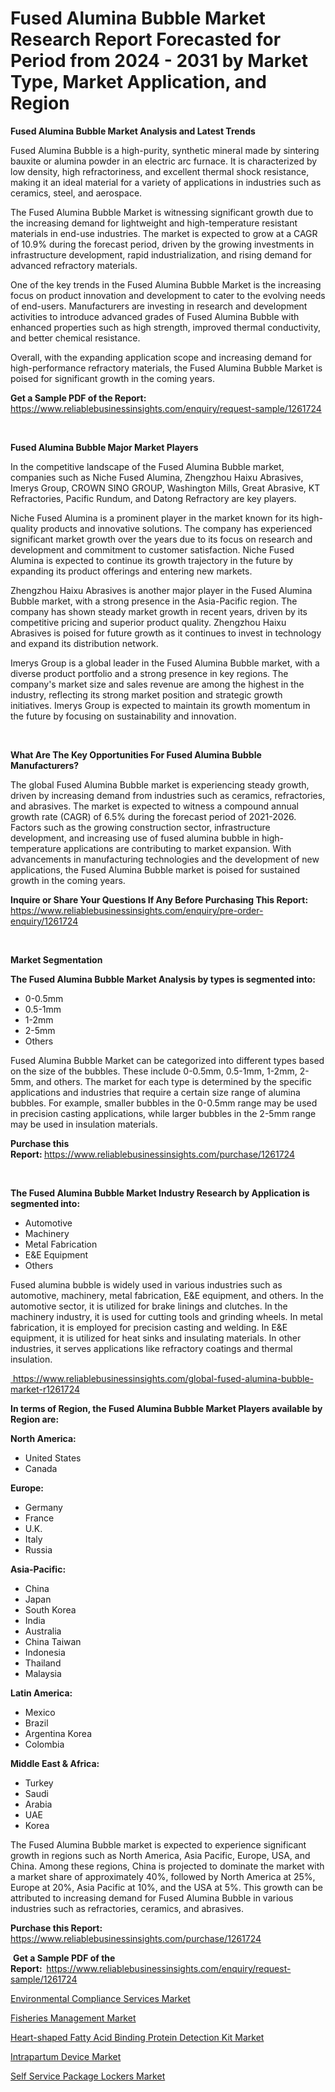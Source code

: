 <p><h1>Fused Alumina Bubble Market Research Report Forecasted for Period from 2024 -  2031 by Market Type, Market Application, and Region</h1></p><p><strong>Fused Alumina Bubble Market Analysis and Latest Trends</strong></p>
<p><p>Fused Alumina Bubble is a high-purity, synthetic mineral made by sintering bauxite or alumina powder in an electric arc furnace. It is characterized by low density, high refractoriness, and excellent thermal shock resistance, making it an ideal material for a variety of applications in industries such as ceramics, steel, and aerospace.</p><p>The Fused Alumina Bubble Market is witnessing significant growth due to the increasing demand for lightweight and high-temperature resistant materials in end-use industries. The market is expected to grow at a CAGR of 10.9% during the forecast period, driven by the growing investments in infrastructure development, rapid industrialization, and rising demand for advanced refractory materials.</p><p>One of the key trends in the Fused Alumina Bubble Market is the increasing focus on product innovation and development to cater to the evolving needs of end-users. Manufacturers are investing in research and development activities to introduce advanced grades of Fused Alumina Bubble with enhanced properties such as high strength, improved thermal conductivity, and better chemical resistance.</p><p>Overall, with the expanding application scope and increasing demand for high-performance refractory materials, the Fused Alumina Bubble Market is poised for significant growth in the coming years.</p></p>
<p><strong>Get a Sample PDF of the Report:&nbsp;</strong> <a href="https://www.reliablebusinessinsights.com/enquiry/request-sample/1261724">https://www.reliablebusinessinsights.com/enquiry/request-sample/1261724</a></p>
<p>&nbsp;</p>
<p><strong>Fused Alumina Bubble Major Market Players</strong></p>
<p><p>In the competitive landscape of the Fused Alumina Bubble market, companies such as Niche Fused Alumina, Zhengzhou Haixu Abrasives, Imerys Group, CROWN SINO GROUP, Washington Mills, Great Abrasive, KT Refractories, Pacific Rundum, and Datong Refractory are key players. </p><p>Niche Fused Alumina is a prominent player in the market known for its high-quality products and innovative solutions. The company has experienced significant market growth over the years due to its focus on research and development and commitment to customer satisfaction. Niche Fused Alumina is expected to continue its growth trajectory in the future by expanding its product offerings and entering new markets.</p><p>Zhengzhou Haixu Abrasives is another major player in the Fused Alumina Bubble market, with a strong presence in the Asia-Pacific region. The company has shown steady market growth in recent years, driven by its competitive pricing and superior product quality. Zhengzhou Haixu Abrasives is poised for future growth as it continues to invest in technology and expand its distribution network.</p><p>Imerys Group is a global leader in the Fused Alumina Bubble market, with a diverse product portfolio and a strong presence in key regions. The company's market size and sales revenue are among the highest in the industry, reflecting its strong market position and strategic growth initiatives. Imerys Group is expected to maintain its growth momentum in the future by focusing on sustainability and innovation.</p></p>
<p>&nbsp;</p>
<p><strong>What Are The Key Opportunities For Fused Alumina Bubble Manufacturers?</strong></p>
<p><p>The global Fused Alumina Bubble market is experiencing steady growth, driven by increasing demand from industries such as ceramics, refractories, and abrasives. The market is expected to witness a compound annual growth rate (CAGR) of 6.5% during the forecast period of 2021-2026. Factors such as the growing construction sector, infrastructure development, and increasing use of fused alumina bubble in high-temperature applications are contributing to market expansion. With advancements in manufacturing technologies and the development of new applications, the Fused Alumina Bubble market is poised for sustained growth in the coming years.</p></p>
<p><strong>Inquire or Share Your Questions If Any Before Purchasing This Report:</strong> <a href="https://www.reliablebusinessinsights.com/enquiry/pre-order-enquiry/1261724">https://www.reliablebusinessinsights.com/enquiry/pre-order-enquiry/1261724</a></p>
<p>&nbsp;</p>
<p><strong>Market Segmentation</strong></p>
<p><strong>The Fused Alumina Bubble Market Analysis by types is segmented into:</strong></p>
<p><ul><li>0-0.5mm</li><li>0.5-1mm</li><li>1-2mm</li><li>2-5mm</li><li>Others</li></ul></p>
<p><p>Fused Alumina Bubble Market can be categorized into different types based on the size of the bubbles. These include 0-0.5mm, 0.5-1mm, 1-2mm, 2-5mm, and others. The market for each type is determined by the specific applications and industries that require a certain size range of alumina bubbles. For example, smaller bubbles in the 0-0.5mm range may be used in precision casting applications, while larger bubbles in the 2-5mm range may be used in insulation materials.</p></p>
<p><strong>Purchase this Report:&nbsp;</strong><a href="https://www.reliablebusinessinsights.com/purchase/1261724">https://www.reliablebusinessinsights.com/purchase/1261724</a></p>
<p>&nbsp;</p>
<p><strong>The Fused Alumina Bubble Market Industry Research by Application is segmented into:</strong></p>
<p><ul><li>Automotive</li><li>Machinery</li><li>Metal Fabrication</li><li>E&E Equipment</li><li>Others</li></ul></p>
<p><p>Fused alumina bubble is widely used in various industries such as automotive, machinery, metal fabrication, E&E equipment, and others. In the automotive sector, it is utilized for brake linings and clutches. In the machinery industry, it is used for cutting tools and grinding wheels. In metal fabrication, it is employed for precision casting and welding. In E&E equipment, it is utilized for heat sinks and insulating materials. In other industries, it serves applications like refractory coatings and thermal insulation.</p></p>
<p><a href="https://www.reliablebusinessinsights.com/global-fused-alumina-bubble-market-r1261724">&nbsp;https://www.reliablebusinessinsights.com/global-fused-alumina-bubble-market-r1261724</a></p>
<p><strong>In terms of Region, the Fused Alumina Bubble Market Players available by Region are:</strong></p>
<p>
    <p> <strong> North America: </strong>
        <ul>
            <li>United States</li>
            <li>Canada</li>
        </ul>
        </p> 
    <p> <strong> Europe: </strong>
        <ul>
            <li>Germany</li>
            <li>France</li>
            <li>U.K.</li>
            <li>Italy</li>
            <li>Russia</li>
        </ul>
        </p> 
    <p> <strong> Asia-Pacific: </strong>
        <ul>
            <li>China</li>
            <li>Japan</li>
            <li>South Korea</li>
            <li>India</li>
            <li>Australia</li>
            <li>China Taiwan</li>
            <li>Indonesia</li>
            <li>Thailand</li>
            <li>Malaysia</li>
        </ul>
        </p> 
    <p> <strong> Latin America: </strong>
        <ul>
            <li>Mexico</li>
            <li>Brazil</li>
            <li>Argentina Korea</li>
            <li>Colombia</li>
        </ul>
        </p> 
    <p> <strong> Middle East & Africa: </strong>
        <ul>
            <li>Turkey</li>
            <li>Saudi</li>
            <li>Arabia</li>
            <li>UAE</li>
            <li>Korea</li>
        </ul>
    </p>
    </p>
<p><p>The Fused Alumina Bubble market is expected to experience significant growth in regions such as North America, Asia Pacific, Europe, USA, and China. Among these regions, China is projected to dominate the market with a market share of approximately 40%, followed by North America at 25%, Europe at 20%, Asia Pacific at 10%, and the USA at 5%. This growth can be attributed to increasing demand for Fused Alumina Bubble in various industries such as refractories, ceramics, and abrasives.</p></p>
<p><strong>Purchase this Report: </strong><a href="https://www.reliablebusinessinsights.com/purchase/1261724">https://www.reliablebusinessinsights.com/purchase/1261724</a></p>
<p>&nbsp;<strong>Get a Sample PDF of the Report:&nbsp;&nbsp;</strong><a href="https://www.reliablebusinessinsights.com/enquiry/request-sample/1261724">https://www.reliablebusinessinsights.com/enquiry/request-sample/1261724</a></p>
<p><strong></strong></p>
<p><p><a href="https://issuu.com/reportprime-2/docs/environmental-compliance-services-market-size-2030">Environmental Compliance Services Market</a></p><p><a href="https://issuu.com/reportprime-2/docs/fisheries-management-market-size-2030.pptx">Fisheries Management Market</a></p><p><a href="https://www.linkedin.com/pulse/global-heart-shaped-fatty-acid-binding-protein-detection-sache">Heart-shaped Fatty Acid Binding Protein Detection Kit Market</a></p><p><a href="https://www.linkedin.com/pulse/intrapartum-device-market-trends-detailed-study-its-segmentation-j46ne">Intrapartum Device Market</a></p><p><a href="https://github.com/nlnlwane1/Market-Research-Report-List-1/blob/main/self-service-package-lockers-market.md">Self Service Package Lockers Market</a></p></p>